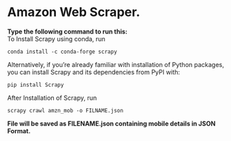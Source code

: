 # Amazon Web Scraper.

**Type the following command to run this:**</br>
To Install Scrapy using conda, run 
```
conda install -c conda-forge scrapy
```
Alternatively, if you’re already familiar with installation of Python packages, you can install Scrapy and its dependencies from PyPI with:
```
pip install Scrapy
```
After Installation of Scrapy, run
```
scrapy crawl amzn_mob -o FILNAME.json
```
**File will be saved as FILENAME.json containing mobile details in JSON Format.**
